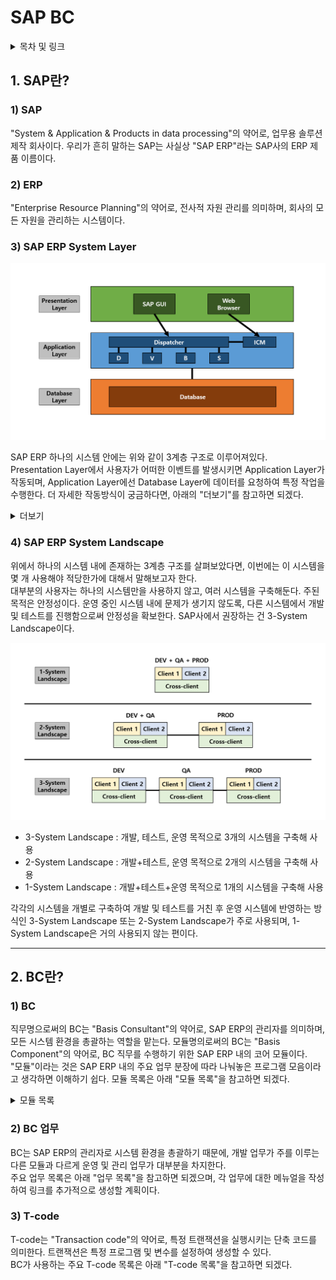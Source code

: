 # SAP BC

<details>
<summary>목차 및 링크</summary>
<div markdown="1">

> [1. SAP란?](https://github.com/KaJaeHyeob/SAP_BC#1-sap%EB%9E%80)    
> > [1) SAP](https://github.com/KaJaeHyeob/SAP_BC#1-sap)    
> > [2) ERP](https://github.com/KaJaeHyeob/SAP_BC#2-erp)    
> > [3) SAP ERP System Layer](https://github.com/KaJaeHyeob/SAP_BC#3-sap-erp-system-layer)    
> > [4) SAP ERP System Landscape](https://github.com/KaJaeHyeob/SAP_BC#4-sap-erp-system-landscape)    
> 
> [2. BC란?](https://github.com/KaJaeHyeob/SAP_BC#2-bc%EB%9E%80)    
> > [1) BC](https://github.com/KaJaeHyeob/SAP_BC#1-bc)    
> > [2) BC 업무](https://github.com/KaJaeHyeob/SAP_BC#2-bc-%EC%97%85%EB%AC%B4)    
> > [3) T-code]()    

</div>
</details>

## 1. SAP란?

### 1) SAP

 "System & Application & Products in data processing"의 약어로, 업무용 솔루션 제작 회사이다. 우리가 흔히 말하는 SAP는 사실상 "SAP ERP"라는 SAP사의 ERP 제품 이름이다.    

### 2) ERP

 "Enterprise Resource Planning"의 약어로, 전사적 자원 관리를 의미하며, 회사의 모든 자원을 관리하는 시스템이다.    

### 3) SAP ERP System Layer

![Untitled](./image/Untitled.png)

 SAP ERP 하나의 시스템 안에는 위와 같이 3계층 구조로 이루어져있다.    
 Presentation Layer에서 사용자가 어떠한 이벤트를 발생시키면 Application Layer가 작동되며, Application Layer에선 Database Layer에 데이터를 요청하여 특정 작업을 수행한다. 더 자세한 작동방식이 궁금하다면, 아래의 "더보기"를 참고하면 되겠다.   

<details>
<summary>더보기</summary>
<div markdown="1">

>  3계층 중에서 어렵게 느껴질 수도 있는 부분인 Application Layer에 대해서 좀 더 자세하게 작성해보도록 하겠다. BC 직무가 아니라면 굳이 볼 필요 없는 부분이다.    
> 
>  Application Layer의 중요한 구성요소 두 가지는 DP(Dispatcher), WP(Work Process)이다.    
>  DP는 사용자가 발생시킨 이벤트와 부합하는 WP로 해당 작업을 분배시키는 역할을 한다.    
>  WP는 각 작업을 수행하는 프로세스로, 대표적으로 DVBS 네 가지 유형이 존재한다.    
>  - D : "Dialog WP"의 약자로, 대부분의 조회 또는 연산 작업을 수행    
>  - V : "Update WP"의 약자로, Database 업데이트에 관한 작업을 수행    
>  - B : "Background WP"의 약자로, 작동 프로그램 및 변수와 실행시각 등을 설정하여 사용자와 추가적인 상호작용이 필요없는 작업을 수행    
>  - S : "Spool WP"의 약자로, 출력 요청 시 데이터를 프린터에 전달하는 작업을 수행    
> 
>  위의 내용은 하나의 Application Server를 사용한다는 가정하에 작성한 것이고, 서버가 여러 대일 경우에는 조금 더 복잡해진다.    
> 
> ![Untitled1](./image/Untitled1.png)
> 
>  서버가 여러 대일 경우에는 ASCS(ABAP System Central Service)가 락 테이블 관리 및 로드밸런싱 관리 역할을 해주는데, ASCS를 포함하는 하나의 서버를 PAS(Primary Application Server)라 하고, 그 외 나머지 서버들을 AAS(Additional Application Server)라고 한다.    
>  ASCS의 ES(Enqueue Server)에서는 서버간의 락을 방지하기 위해 통합 락 테이블을 관리하고, MS(Message Server)에서는 서버들의 DP와 통신하면서 로드밸런싱을 관리한다.    
> 
>  - 사실 SAP사에서 PAS와 ASCS를 완벽히 분리시켰기 때문에, PAS와 AAS 둘 사이에는 전혀 차이가 없다고 한다. 하지만, NetWeaver 7.0 이하 버전까지는 현재의 PAS와 ASCS가 합쳐진 CI(Central Instance), 현재의 AAS인 DI(Dialog Instance) 개념을 사용했기 때문에 대부분의 사용자들이 PAS와 AAS 둘을 구별하여 사용한다.    

</div>
</details>

### 4) SAP ERP System Landscape

 위에서 하나의 시스템 내에 존재하는 3계층 구조를 살펴보았다면, 이번에는 이 시스템을 몇 개 사용해야 적당한가에 대해서 말해보고자 한다.    
 대부분의 사용자는 하나의 시스템만을 사용하지 않고, 여러 시스템을 구축해둔다. 주된 목적은 안정성이다. 운영 중인 시스템 내에 문제가 생기지 않도록, 다른 시스템에서 개발 및 테스트를 진행함으로써 안정성을 확보한다. SAP사에서 권장하는 건 3-System Landscape이다.    

![Untitled2](./image/Untitled2.png)

 - 3-System Landscape : 개발, 테스트, 운영 목적으로 3개의 시스템을 구축해 사용
 - 2-System Landscape : 개발+테스트, 운영 목적으로 2개의 시스템을 구축해 사용
 - 1-System Landscape : 개발+테스트+운영 목적으로 1개의 시스템을 구축해 사용

 각각의 시스템을 개별로 구축하여 개발 및 테스트를 거친 후 운영 시스템에 반영하는 방식인 3-System Landscape 또는 2-System Landscape가 주로 사용되며, 1-System Landscape은 거의 사용되지 않는 편이다.    

-----

## 2. BC란?

### 1) BC

 직무명으로써의 BC는 "Basis Consultant"의 약어로, SAP ERP의 관리자를 의미하며, 모든 시스템 환경을 총괄하는 역할을 맡는다. 모듈명의로써의 BC는 "Basis Component"의 약어로, BC 직무를 수행하기 위한 SAP ERP 내의 코어 모듈이다.    
 "모듈"이라는 것은 SAP ERP 내의 주요 업무 분장에 따라 나눠놓은 프로그램 모음이라고 생각하면 이해하기 쉽다. 모듈 목록은 아래 "모듈 목록"을 참고하면 되겠다.    

<details>
<summary>모듈 목록</summary>
<div markdown="1">  

>  코어 모듈
>  - MM : "Material Management"의 약어로, 구매 및 자재 관리 모듈
>  - PP : "Production Planning"의 약어로, 생산 관리 모듈
>  - SD : "Sales and Distribution"의 약어로, 영업 및 유통(물류) 관리 모듈
>  - FI : "Financial"의 약자로, 재무 회계 모듈 (외부 보고용 회계)
>  - CO : "Controlling"의 약자로, 관리 회계 모듈 (내부 전략용 회계)
>  - HR : "Human Resources"의 약어로, 인사 관리 모듈
>  - BW : "Business Warehouse"의 약어로, 데이터 관리 모듈
>  - BI : "Business Intelligence"의 약어로, 데이터 분석 및 리포팅 모듈
> 
>  서브 모듈
>  - QM : "Quality Management"의 약어로, 품질 관리 모듈
>  - IM : "Investment Management"의 약어로, 수출입 및 투자 관리 모듈
>  - LE : "Logistics Execution"의 약어로, 재고 및 보관 관리 모듈
>  - PM : "Plant Management"의 약어로, 설비 관리 모듈
>  - TR : "Treasury"의 약자로, 자금 관리 모듈
>  - FB : "Firm Banking"의 약어로, 펌뱅킹 관리 모듈 (은행 업무)
>  - PI : "Process Integration"의 약어로, non-SAP 프로그램 데이터 연동 관리 모듈

</div>
</details>

### 2) BC 업무

 BC는 SAP ERP의 관리자로 시스템 환경을 총괄하기 때문에, 개발 업무가 주를 이루는 다른 모듈과 다르게 운영 및 관리 업무가 대부분을 차지한다.    
 주요 업무 목록은 아래 "업무 목록"을 참고하면 되겠으며, 각 업무에 대한 메뉴얼을 작성하여 링크를 추가적으로 생성할 계획이다.    
 
### 3) T-code

 T-code는 "Transaction code"의 약어로, 특정 트랜잭션을 실행시키는 단축 코드를 의미한다. 트랜잭션은 특정 프로그램 및 변수를 설정하여 생성할 수 있다.    
 BC가 사용하는 주요 T-code 목록은 아래 "T-code 목록"을 참고하면 되겠다.    
